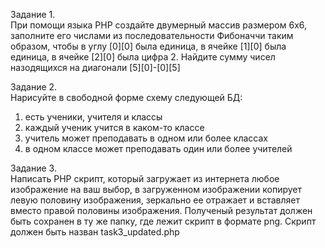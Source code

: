 Задание 1.  
При помощи языка PHP создайте двумерный массив размером 6х6, заполните его числами из последовательности Фибоначчи таким образом, чтобы в углу [0][0] была единица, в ячейке [1][0] была единица, в ячейке [2][0] была цифра 2. Найдите сумму чисел назодящихся на диагонали [5][0]-[0][5]
 
Задание 2.  
Нарисуйте в свободной форме схему следующей БД:
1) есть ученики, учителя и классы
2) каждый ученик учится в каком-то классе
3) учитель может преподавать в одном или более классах
4) в одном классе может преподавать один или более учителей
 
Задание 3.  
Написать PHP скрипт, который загружает из интернета любое изображение на ваш выбор, в загруженном изображении копирует левую половину изображения, зеркально ее отражает и вставляет вместо правой половины изображения. Полученый результат должен быть сохранен в ту же папку, где лежит скрипт в формате png. Скрипт должен быть назван task3_updated.php